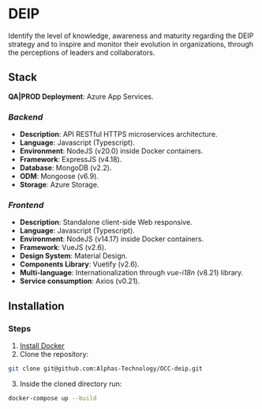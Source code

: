 # DEIP

Identify the level of knowledge, awareness and maturity regarding the DEIP strategy and to inspire and monitor their evolution in organizations, through the perceptions of leaders and collaborators.

## Stack
**QA|PROD Deployment**: Azure App Services.

### *Backend*
- **Description**: API RESTful HTTPS microservices architecture.
- **Language**: Javascript (Typescript).
- **Environment**: NodeJS (v20.0) inside Docker containers.
- **Framework**: ExpressJS (v4.18).
- **Database**: MongoDB (v2.2).
- **ODM**: Mongoose (v6.9).
- **Storage**: Azure Storage.


### *Frontend*
- **Description**: Standalone client-side Web responsive.
- **Language**: Javascript (Typescript).
- **Environment**: NodeJS (v14.17) inside Docker containers.
- **Framework**: VueJS (v2.6).
- **Design System**: Material Design.
- **Components Library**: Vuetify (v2.6).
- **Multi-language**: Internationalization through *vue-i18n* (v8.21) library.
- **Service consumption**: Axios (v0.21).

## Installation

### Steps
1. [Install Docker](https://docs.docker.com/engine/install/debian/)
2. Clone the repository:
```bash
git clone git@github.com:Alphas-Technology/OCC-deip.git
```
3. Inside the cloned directory run:
```bash
docker-compose up --build
```
